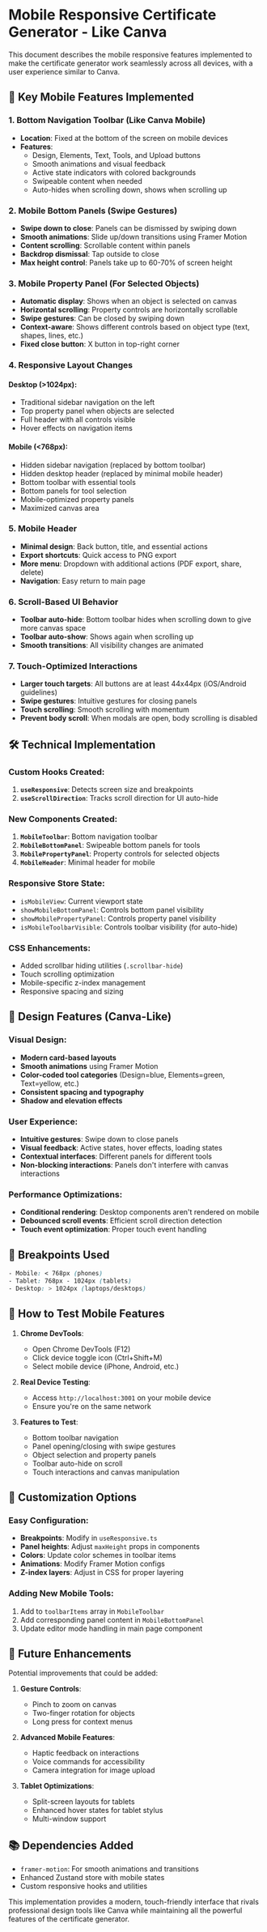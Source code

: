# Mobile Responsive Certificate Generator - Like Canva

This document describes the mobile responsive features implemented to make the certificate generator work seamlessly across all devices, with a user experience similar to Canva.

## 🚀 Key Mobile Features Implemented

### 1. **Bottom Navigation Toolbar** (Like Canva Mobile)

- **Location**: Fixed at the bottom of the screen on mobile devices
- **Features**:
  - Design, Elements, Text, Tools, and Upload buttons
  - Smooth animations and visual feedback
  - Active state indicators with colored backgrounds
  - Swipeable content when needed
  - Auto-hides when scrolling down, shows when scrolling up

### 2. **Mobile Bottom Panels** (Swipe Gestures)

- **Swipe down to close**: Panels can be dismissed by swiping down
- **Smooth animations**: Slide up/down transitions using Framer Motion
- **Content scrolling**: Scrollable content within panels
- **Backdrop dismissal**: Tap outside to close
- **Max height control**: Panels take up to 60-70% of screen height

### 3. **Mobile Property Panel** (For Selected Objects)

- **Automatic display**: Shows when an object is selected on canvas
- **Horizontal scrolling**: Property controls are horizontally scrollable
- **Swipe gestures**: Can be closed by swiping down
- **Context-aware**: Shows different controls based on object type (text, shapes, lines, etc.)
- **Fixed close button**: X button in top-right corner

### 4. **Responsive Layout Changes**

#### Desktop (>1024px):

- Traditional sidebar navigation on the left
- Top property panel when objects are selected
- Full header with all controls visible
- Hover effects on navigation items

#### Mobile (<768px):

- Hidden sidebar navigation (replaced by bottom toolbar)
- Hidden desktop header (replaced by minimal mobile header)
- Bottom toolbar with essential tools
- Bottom panels for tool selection
- Mobile-optimized property panels
- Maximized canvas area

### 5. **Mobile Header**

- **Minimal design**: Back button, title, and essential actions
- **Export shortcuts**: Quick access to PNG export
- **More menu**: Dropdown with additional actions (PDF export, share, delete)
- **Navigation**: Easy return to main page

### 6. **Scroll-Based UI Behavior**

- **Toolbar auto-hide**: Bottom toolbar hides when scrolling down to give more canvas space
- **Toolbar auto-show**: Shows again when scrolling up
- **Smooth transitions**: All visibility changes are animated

### 7. **Touch-Optimized Interactions**

- **Larger touch targets**: All buttons are at least 44x44px (iOS/Android guidelines)
- **Swipe gestures**: Intuitive gestures for closing panels
- **Touch scrolling**: Smooth scrolling with momentum
- **Prevent body scroll**: When modals are open, body scrolling is disabled

## 🛠 Technical Implementation

### Custom Hooks Created:

1. **`useResponsive`**: Detects screen size and breakpoints
2. **`useScrollDirection`**: Tracks scroll direction for UI auto-hide

### New Components Created:

1. **`MobileToolbar`**: Bottom navigation toolbar
2. **`MobileBottomPanel`**: Swipeable bottom panels for tools
3. **`MobilePropertyPanel`**: Property controls for selected objects
4. **`MobileHeader`**: Minimal header for mobile

### Responsive Store State:

- `isMobileView`: Current viewport state
- `showMobileBottomPanel`: Controls bottom panel visibility
- `showMobilePropertyPanel`: Controls property panel visibility
- `isMobileToolbarVisible`: Controls toolbar visibility (for auto-hide)

### CSS Enhancements:

- Added scrollbar hiding utilities (`.scrollbar-hide`)
- Touch scrolling optimization
- Mobile-specific z-index management
- Responsive spacing and sizing

## 🎨 Design Features (Canva-Like)

### Visual Design:

- **Modern card-based layouts**
- **Smooth animations** using Framer Motion
- **Color-coded tool categories** (Design=blue, Elements=green, Text=yellow, etc.)
- **Consistent spacing and typography**
- **Shadow and elevation effects**

### User Experience:

- **Intuitive gestures**: Swipe down to close panels
- **Visual feedback**: Active states, hover effects, loading states
- **Contextual interfaces**: Different panels for different tools
- **Non-blocking interactions**: Panels don't interfere with canvas interactions

### Performance Optimizations:

- **Conditional rendering**: Desktop components aren't rendered on mobile
- **Debounced scroll events**: Efficient scroll direction detection
- **Touch event optimization**: Proper touch event handling

## 📱 Breakpoints Used

```css
- Mobile: < 768px (phones)
- Tablet: 768px - 1024px (tablets)
- Desktop: > 1024px (laptops/desktops)
```

## 🚀 How to Test Mobile Features

1. **Chrome DevTools**:

   - Open Chrome DevTools (F12)
   - Click device toggle icon (Ctrl+Shift+M)
   - Select mobile device (iPhone, Android, etc.)

2. **Real Device Testing**:

   - Access `http://localhost:3001` on your mobile device
   - Ensure you're on the same network

3. **Features to Test**:
   - Bottom toolbar navigation
   - Panel opening/closing with swipe gestures
   - Object selection and property panels
   - Toolbar auto-hide on scroll
   - Touch interactions and canvas manipulation

## 🔧 Customization Options

### Easy Configuration:

- **Breakpoints**: Modify in `useResponsive.ts`
- **Panel heights**: Adjust `maxHeight` props in components
- **Colors**: Update color schemes in toolbar items
- **Animations**: Modify Framer Motion configs
- **Z-index layers**: Adjust in CSS for proper layering

### Adding New Mobile Tools:

1. Add to `toolbarItems` array in `MobileToolbar`
2. Add corresponding panel content in `MobileBottomPanel`
3. Update editor mode handling in main page component

## 🎯 Future Enhancements

Potential improvements that could be added:

1. **Gesture Controls**:

   - Pinch to zoom on canvas
   - Two-finger rotation for objects
   - Long press for context menus

2. **Advanced Mobile Features**:

   - Haptic feedback on interactions
   - Voice commands for accessibility
   - Camera integration for image upload

3. **Tablet Optimizations**:
   - Split-screen layouts for tablets
   - Enhanced hover states for tablet stylus
   - Multi-window support

## 📚 Dependencies Added

- `framer-motion`: For smooth animations and transitions
- Enhanced Zustand store with mobile states
- Custom responsive hooks and utilities

This implementation provides a modern, touch-friendly interface that rivals professional design tools like Canva while maintaining all the powerful features of the certificate generator.
